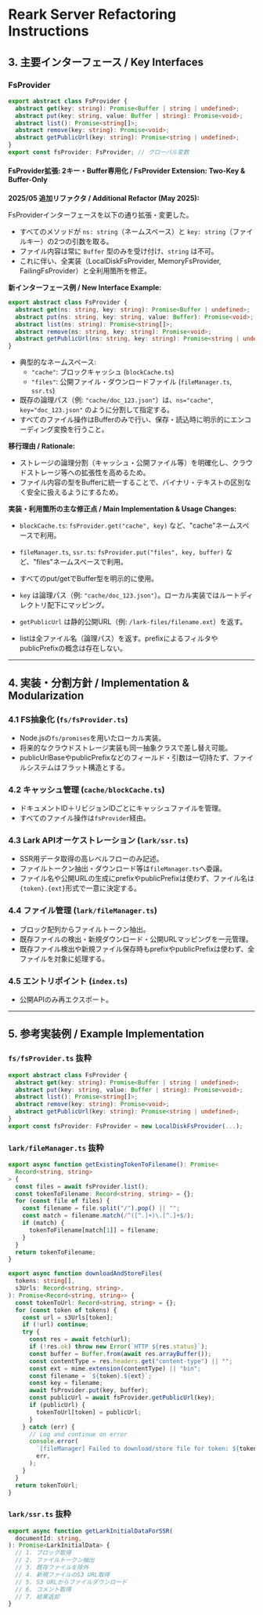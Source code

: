 # Reark Server Refactoring Instructions

## 3. 主要インターフェース / Key Interfaces

### FsProvider

```ts
export abstract class FsProvider {
  abstract get(key: string): Promise<Buffer | string | undefined>;
  abstract put(key: string, value: Buffer | string): Promise<void>;
  abstract list(): Promise<string[]>;
  abstract remove(key: string): Promise<void>;
  abstract getPublicUrl(key: string): Promise<string | undefined>;
}
export const fsProvider: FsProvider; // グローバル変数
```

#### FsProvider拡張: 2キー・Buffer専用化 / FsProvider Extension: Two-Key & Buffer-Only

**2025/05 追加リファクタ / Additional Refactor (May 2025):**

FsProviderインターフェースを以下の通り拡張・変更した。

- すべてのメソッドが `ns: string`（ネームスペース）と `key: string`（ファイルキー）の2つの引数を取る。
- ファイル内容は常に `Buffer` 型のみを受け付け、`string` は不可。
- これに伴い、全実装（LocalDiskFsProvider, MemoryFsProvider, FailingFsProvider）と全利用箇所を修正。

**新インターフェース例 / New Interface Example:**

```ts
export abstract class FsProvider {
  abstract get(ns: string, key: string): Promise<Buffer | undefined>;
  abstract put(ns: string, key: string, value: Buffer): Promise<void>;
  abstract list(ns: string): Promise<string[]>;
  abstract remove(ns: string, key: string): Promise<void>;
  abstract getPublicUrl(ns: string, key: string): Promise<string | undefined>;
}
```

- 典型的なネームスペース:
  - `"cache"`: ブロックキャッシュ (`blockCache.ts`)
  - `"files"`: 公開ファイル・ダウンロードファイル (`fileManager.ts`, `ssr.ts`)
- 既存の論理パス（例: `"cache/doc_123.json"`）は、`ns="cache"`, `key="doc_123.json"` のように分割して指定する。
- すべてのファイル操作はBufferのみで行い、保存・読込時に明示的にエンコーディング変換を行うこと。

**移行理由 / Rationale:**

- ストレージの論理分割（キャッシュ・公開ファイル等）を明確化し、クラウドストレージ等への拡張性を高めるため。
- ファイル内容の型をBufferに統一することで、バイナリ・テキストの区別なく安全に扱えるようにするため。

**実装・利用箇所の主な修正点 / Main Implementation & Usage Changes:**

- `blockCache.ts`: `fsProvider.get("cache", key)` など、"cache"ネームスペースで利用。
- `fileManager.ts`, `ssr.ts`: `fsProvider.put("files", key, buffer)` など、"files"ネームスペースで利用。
- すべてのput/getでBuffer型を明示的に使用。

- `key` は論理パス（例: `"cache/doc_123.json"`）。ローカル実装ではルートディレクトリ配下にマッピング。
- `getPublicUrl` は静的公開URL（例: `/lark-files/filename.ext`）を返す。
- listは全ファイル名（論理パス）を返す。prefixによるフィルタやpublicPrefixの概念は存在しない。

---

## 4. 実装・分割方針 / Implementation & Modularization

### 4.1 FS抽象化 (`fs/fsProvider.ts`)

- Node.jsの`fs/promises`を用いたローカル実装。
- 将来的なクラウドストレージ実装も同一抽象クラスで差し替え可能。
- publicUrlBaseやpublicPrefixなどのフィールド・引数は一切持たず、ファイルシステムはフラット構造とする。

### 4.2 キャッシュ管理 (`cache/blockCache.ts`)

- ドキュメントID＋リビジョンIDごとにキャッシュファイルを管理。
- すべてのファイル操作は`fsProvider`経由。

### 4.3 Lark APIオーケストレーション (`lark/ssr.ts`)

- SSR用データ取得の高レベルフローのみ記述。
- ファイルトークン抽出・ダウンロード等は`fileManager.ts`へ委譲。
- ファイル名や公開URLの生成にprefixやpublicPrefixは使わず、ファイル名は`{token}.{ext}`形式で一意に決定する。

### 4.4 ファイル管理 (`lark/fileManager.ts`)

- ブロック配列からファイルトークン抽出。
- 既存ファイルの検出・新規ダウンロード・公開URLマッピングを一元管理。
- 既存ファイル検出や新規ファイル保存時もprefixやpublicPrefixは使わず、全ファイルを対象に処理する。

### 4.5 エントリポイント (`index.ts`)

- 公開APIのみ再エクスポート。

---

## 5. 参考実装例 / Example Implementation

### `fs/fsProvider.ts` 抜粋

```ts
export abstract class FsProvider {
  abstract get(key: string): Promise<Buffer | string | undefined>;
  abstract put(key: string, value: Buffer | string): Promise<void>;
  abstract list(): Promise<string[]>;
  abstract remove(key: string): Promise<void>;
  abstract getPublicUrl(key: string): Promise<string | undefined>;
}
export const fsProvider: FsProvider = new LocalDiskFsProvider(...);
```

### `lark/fileManager.ts` 抜粋

```ts
export async function getExistingTokenToFilename(): Promise<
  Record<string, string>
> {
  const files = await fsProvider.list();
  const tokenToFilename: Record<string, string> = {};
  for (const file of files) {
    const filename = file.split("/").pop() || "";
    const match = filename.match(/^([^.]+)\.[^.]+$/);
    if (match) {
      tokenToFilename[match[1]] = filename;
    }
  }
  return tokenToFilename;
}

export async function downloadAndStoreFiles(
  tokens: string[],
  s3Urls: Record<string, string>,
): Promise<Record<string, string>> {
  const tokenToUrl: Record<string, string> = {};
  for (const token of tokens) {
    const url = s3Urls[token];
    if (!url) continue;
    try {
      const res = await fetch(url);
      if (!res.ok) throw new Error(`HTTP ${res.status}`);
      const buffer = Buffer.from(await res.arrayBuffer());
      const contentType = res.headers.get("content-type") || "";
      const ext = mime.extension(contentType) || "bin";
      const filename = `${token}.${ext}`;
      const key = filename;
      await fsProvider.put(key, buffer);
      const publicUrl = await fsProvider.getPublicUrl(key);
      if (publicUrl) {
        tokenToUrl[token] = publicUrl;
      }
    } catch (err) {
      // Log and continue on error
      console.error(
        `[fileManager] Failed to download/store file for token: ${token}`,
        err,
      );
    }
  }
  return tokenToUrl;
}
```

### `lark/ssr.ts` 抜粋

```ts
export async function getLarkInitialDataForSSR(
  documentId: string,
): Promise<LarkInitialData> {
  // 1. ブロック取得
  // 2. ファイルトークン抽出
  // 3. 既存ファイルを除外
  // 4. 新規ファイルのS3 URL取得
  // 5. S3 URLからファイルダウンロード
  // 6. コメント取得
  // 7. 結果返却
}
```
